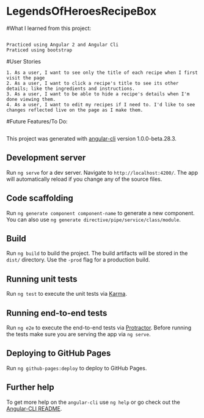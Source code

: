 # LegendsOfHeroesRecipeBox

#What I learned from this project:
 ```
 
 Practiced using Angular 2 and Angular Cli
 Praticed using bootstrap 
 
```
#User Stories

```
1. As a user, I want to see only the title of each recipe when I first visit the page
2. As a user, I want to click a recipe's title to see its other details; like the ingredients and instructions.
3. As a user, I want to be able to hide a recipe's details when I'm done viewing them.
4. As a user, I want to edit my recipes if I need to. I'd like to see changes reflected live on the page as I make them.
```

#Future Features/To Do: 
  ```
 
  ```
  

This project was generated with [angular-cli](https://github.com/angular/angular-cli) version 1.0.0-beta.28.3.

## Development server
Run `ng serve` for a dev server. Navigate to `http://localhost:4200/`. The app will automatically reload if you change any of the source files.

## Code scaffolding

Run `ng generate component component-name` to generate a new component. You can also use `ng generate directive/pipe/service/class/module`.

## Build

Run `ng build` to build the project. The build artifacts will be stored in the `dist/` directory. Use the `-prod` flag for a production build.

## Running unit tests

Run `ng test` to execute the unit tests via [Karma](https://karma-runner.github.io).

## Running end-to-end tests

Run `ng e2e` to execute the end-to-end tests via [Protractor](http://www.protractortest.org/).
Before running the tests make sure you are serving the app via `ng serve`.

## Deploying to GitHub Pages

Run `ng github-pages:deploy` to deploy to GitHub Pages.

## Further help

To get more help on the `angular-cli` use `ng help` or go check out the [Angular-CLI README](https://github.com/angular/angular-cli/blob/master/README.md).
